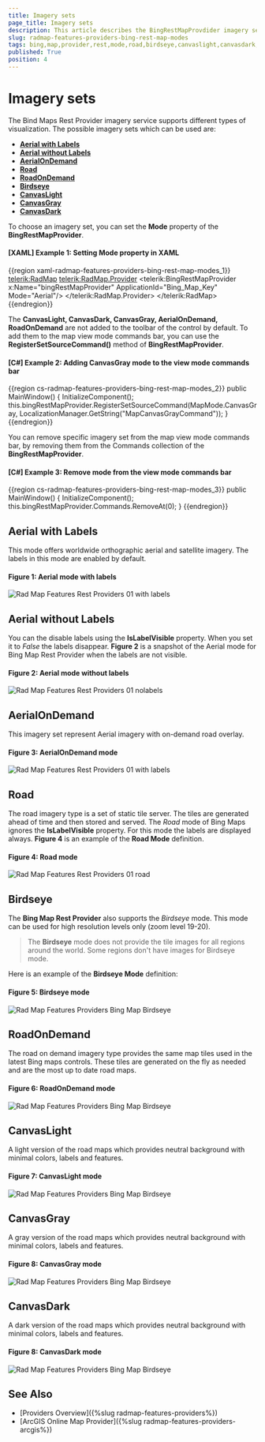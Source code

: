 ```yaml
---
title: Imagery sets
page_title: Imagery sets
description: This article describes the BingRestMapProvdider imagery sets.
slug: radmap-features-providers-bing-rest-map-modes
tags: bing,map,provider,rest,mode,road,birdseye,canvaslight,canvasdark,canvasgray, aerialondemand, roadondemand,ondemand
published: True
position: 4
---
```


# Imagery sets

The Bind Maps Rest Provider imagery service supports different types of visualization. The possible imagery sets which can be used are:
* [__Aerial with Labels__](#aerial-with-labels)
* [__Aerial without Labels__](#aerial-without-labels)
* [__AerialOnDemand__](#aerialondemand)
* [__Road__](#road)
* [__RoadOnDemand__](#roadondemand)
* [__Birdseye__](#birdseye)
* [__CanvasLight__](#canvaslight)
* [__CanvasGray__](#canvasgray)
* [__CanvasDark__](#canvasdark)

To choose an imagery set, you can set the __Mode__ property of the __BingRestMapProvider__.

#### __[XAML] Example 1: Setting Mode property in XAML__
{{region xaml-radmap-features-providers-bing-rest-map-modes_1}}
	<telerik:RadMap>
		<telerik:RadMap.Provider>
			<telerik:BingRestMapProvider x:Name="bingRestMapProvider" ApplicationId="Bing_Map_Key" Mode="Aerial"/>
		</telerik:RadMap.Provider>
	</telerik:RadMap>
{{endregion}}

The __CanvasLight, CanvasDark, CanvasGray, AerialOnDemand, RoadOnDemand__ are not added to the toolbar of the control by default. To add them to the map view mode commands bar, you can use the __RegisterSetSourceCommand()__ method of __BingRestMapProvider__.

#### __[C#] Example 2: Adding CanvasGray mode to the view mode commands bar__
{{region cs-radmap-features-providers-bing-rest-map-modes_2}}
	public MainWindow()
	{
		InitializeComponent();
		this.bingRestMapProvider.RegisterSetSourceCommand(MapMode.CanvasGray, LocalizationManager.GetString("MapCanvasGrayCommand"));
	}
{{endregion}}

You can remove specific imagery set from the map view mode commands bar, by removing them from the Commands collection of the __BingRestMapProvider__.

#### __[C#] Example 3: Remove mode from the view mode commands bar__
{{region cs-radmap-features-providers-bing-rest-map-modes_3}}
	public MainWindow()
	{
		InitializeComponent();
		this.bingRestMapProvider.Commands.RemoveAt(0);
	}
{{endregion}}

## Aerial with Labels

This mode offers worldwide orthographic aerial and satellite imagery. The labels in this mode are enabled by default.

#### __Figure 1: Aerial mode with labels__
	
![Rad Map Features Rest Providers 01 with labels](images/RadMap_Features_Rest_Providers_AerialWithLabels.png)	

## Aerial without Labels

You can the disable labels using the __IsLabelVisible__ property. When you set it to *False* the labels disappear. __Figure 2__ is a snapshot of the Aerial mode for Bing Map Rest Provider when the labels are not visible.

#### __Figure 2: Aerial mode without labels__
![Rad Map Features Rest Providers 01 nolabels](images/RadMap_Features_Rest_Providers_Aerial.png)

## AerialOnDemand

This imagery set represent Aerial imagery with on-demand road overlay.

#### __Figure 3: AerialOnDemand mode__
![Rad Map Features Rest Providers 01 with labels](images/RadMap_Features_Rest_Providers_AerialWithLabels.png)

## Road

The road imagery type is a set of static tile server. The tiles are generated ahead of time and then stored and served. The *Road* mode of Bing Maps ignores the __IsLabelVisible__ property. For this mode the labels are displayed always. __Figure 4__ is an example of the __Road Mode__ definition.

#### __Figure 4: Road mode__
![Rad Map Features Rest Providers 01 road](images/RadMap_Features_Rest_Providers_Road.png)	

## Birdseye

The __Bing Map Rest Provider__ also supports the *Birdseye* mode. This mode can be used for high resolution levels only (zoom level 19-20).

>The __Birdseye__ mode does not provide the tile images for all regions around the world. Some regions don't have images for Birdseye mode.

Here is an example of the __Birdseye Mode__ definition:

#### __Figure 5: Birdseye mode__
![Rad Map Features Providers Bing Map Birdseye](images/RadMap_Features_Providers_BingMap_Birdseye.png)

## RoadOnDemand

The road on demand imagery type provides the same map tiles used in the latest Bing maps controls. These tiles are generated on the fly as needed and are the most up to date road maps. 

#### __Figure 6: RoadOnDemand mode__
![Rad Map Features Providers Bing Map Birdseye](images/RadMap_Features_Rest_Providers_RoadOnDemand.png)

## CanvasLight

A light version of the road maps which provides neutral background  with minimal colors, labels and features.

#### __Figure 7: CanvasLight mode__
![Rad Map Features Providers Bing Map Birdseye](images/RadMap_Features_Rest_Providers_CanvasLight.png)

## CanvasGray

A gray version of the road maps which provides neutral background with minimal colors, labels and features.

#### __Figure 8: CanvasGray mode__
![Rad Map Features Providers Bing Map Birdseye](images/RadMap_Features_Rest_Providers_CanvasGray.png)

## CanvasDark

A dark version of the road maps which provides neutral background with minimal colors, labels and features.

#### __Figure 8: CanvasDark mode__	
![Rad Map Features Providers Bing Map Birdseye](images/RadMap_Features_Rest_Providers_CanvasDark.png)

## See Also
 * [Providers Overview]({%slug radmap-features-providers%})
 * [ArcGIS Online Map Provider]({%slug radmap-features-providers-arcgis%})